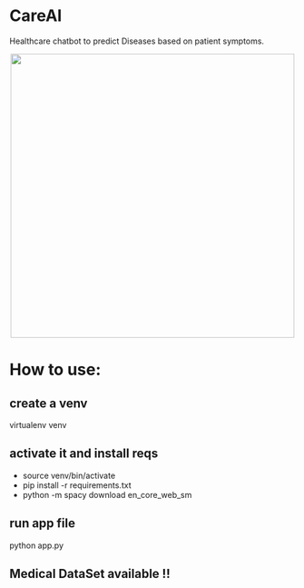 # CareAI
Healthcare chatbot to predict Diseases based on patient symptoms.
<br>
<p align="center">
  <img src="" width="500" >
</p>

# How to use:
## create a venv 
virtualenv venv 

## activate it and install reqs
- source venv/bin/activate
- pip install -r requirements.txt 
- python -m spacy download en_core_web_sm

## run app file
python app.py


Medical DataSet available !!
---- 
